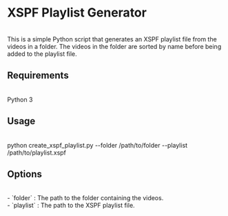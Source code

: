 # XSPF Playlist Generator
<br />
This is a simple Python script that generates an XSPF playlist file from the videos in a folder. The videos in the folder are sorted by name before being added to the playlist file.
<br />

## Requirements
<br /> Python 3 <br />

## Usage 
<br />
python create_xspf_playlist.py --folder /path/to/folder --playlist /path/to/playlist.xspf
<br />

## Options 
<br />
- `folder` : The path to the folder containing the videos. <br />
- `playlist` : The path to the XSPF playlist file. <br />
